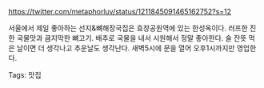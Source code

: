 https://twitter.com/metaphorluv/status/1211845091465162752?s=12

서울에서 제일 좋아하는 선지&뼈해장국집은 효창공원역에 있는 한성옥이다. 러프한 진한 국물맛과 큼지막한 뼈고기. 배추로 국물을 내서 시원해서 정말 좋아한다. 술 잔뜻 먹은 날이면 더 생각나고 추운날도 생각난다. 새벽5시에 문을 열어 오후1시까지만 영업한다.

Tags:
  맛집
